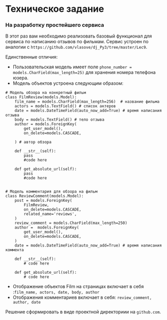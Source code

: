# Техническое задание
### На разработку простейшего сервиса

В этот раз вам необходимо реализовать базовый функционал для сервиса по написанию отзывов по фильмам.
Сервис устроен по аналогии с ```https://github.com/vlasove/dj_Py3/tree/master/Lec9```.

Единственные отличия:
* Пользовательская модель имеет поле ```phone_number = models.CharField(max_length=25)``` для хранения номера телефона юзера.
* Модель объектов устроена следующим образом:
```
# Модель обзора на конкретный фильм
class FilmReview(models.Model):
    film_name = models.CharField(max_length=256)  # название фильма
    actors = models.TextField() # список актеров
    date = models.DateTimeField(auto_now_add=True) # время написания отзыва
    body = models.TextField() # тело отзыва
    author = models.ForeignKey(
        get_user_model(), 
        on_delete=models.CASCADE,
       
    ) # автор обзора

    def __str__(self):
        pass
        #code here

    def get_absolute_url(self):
        pass
        #code here


# Модель комментария для обзора на фильм
class ReviewComment(models.Model):
    post = models.ForeignKey(
        FilmReview, 
        on_delete=models.CASCADE, 
        related_name='reviews',
    )
    review_comment = models.CharField(max_length=250)
    author =  models.ForeignKey(
        get_user_model(), 
        on_delete=models.CASCADE,
    ) 
    date = models.DateTimeField(auto_now_add=True) # время написания коммента

    def __str__(self):
        # code here

    def get_absolute_url(self):
        # code here
```

* Отображение объектов Film на страницах включает в себя :```film_name, actors, date, body, author```
* Отображения комментариев включает в себя: ```review_comment, author, date```

Решение сформировать в виде проектной директориии на ```github.com```.